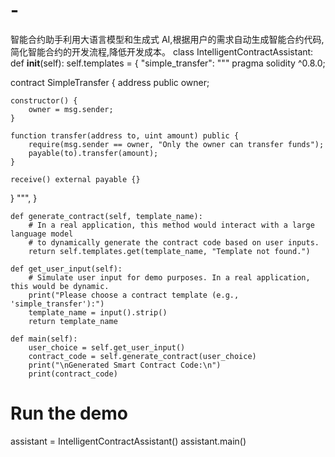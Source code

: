 # -
智能合约助手利用大语言模型和生成式 AI,根据用户的需求自动生成智能合约代码,简化智能合约的开发流程,降低开发成本。
class IntelligentContractAssistant:
    def __init__(self):
        self.templates = {
            "simple_transfer": """
pragma solidity ^0.8.0;

contract SimpleTransfer {
    address public owner;

    constructor() {
        owner = msg.sender;
    }

    function transfer(address to, uint amount) public {
        require(msg.sender == owner, "Only the owner can transfer funds");
        payable(to).transfer(amount);
    }

    receive() external payable {}
}
""",
        }
    
    def generate_contract(self, template_name):
        # In a real application, this method would interact with a large language model
        # to dynamically generate the contract code based on user inputs.
        return self.templates.get(template_name, "Template not found.")
    
    def get_user_input(self):
        # Simulate user input for demo purposes. In a real application, this would be dynamic.
        print("Please choose a contract template (e.g., 'simple_transfer'):")
        template_name = input().strip()
        return template_name

    def main(self):
        user_choice = self.get_user_input()
        contract_code = self.generate_contract(user_choice)
        print("\nGenerated Smart Contract Code:\n")
        print(contract_code)

# Run the demo
assistant = IntelligentContractAssistant()
assistant.main()
